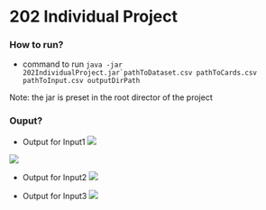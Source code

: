 # 202 Individual Project


### How to run?

 - command to run 
 ```java -jar 202IndividualProject.jar`pathToDataset.csv pathToCards.csv pathToInput.csv outputDirPath```

Note: the jar is preset in the root director of the project

### Ouput?

 - Output for Input1
![](src/202IndividualProject/screenshots/out1.PNG)

![](src/202IndividualProject/screenshots/Card1.PNG)




- Output for Input2
![](src/202IndividualProject/screenshots/out3.PNG)


- Output for Input3
![](src/202IndividualProject/screenshots/out2.PNG)
